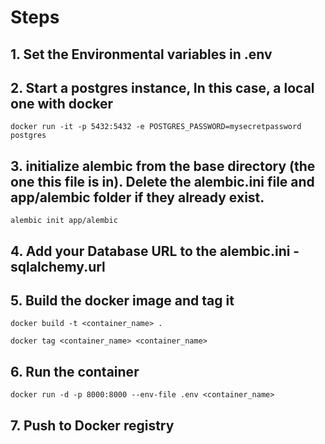 # Steps

## 1. Set the Environmental variables in .env

## 2. Start a postgres instance, In this case, a local one with docker
```
docker run -it -p 5432:5432 -e POSTGRES_PASSWORD=mysecretpassword postgres
```

## 3. initialize alembic from the base directory (the one this file is in). Delete the alembic.ini file and app/alembic folder if they already exist.
```
alembic init app/alembic
```

## 4. Add your Database URL to the alembic.ini - sqlalchemy.url

## 5. Build the docker image and tag it
```
docker build -t <container_name> .

docker tag <container_name> <container_name>
```

## 6. Run the container
```
docker run -d -p 8000:8000 --env-file .env <container_name>
```

## 7. Push to Docker registry
```

```
